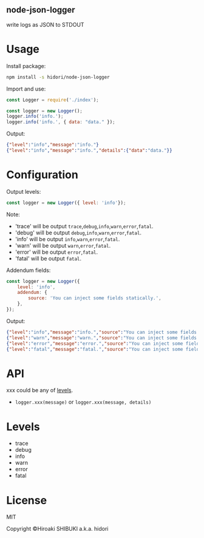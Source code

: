 node-json-logger
----
write logs as JSON to STDOUT

# Usage
Install package:
```sh
npm install -s hidori/node-json-logger
```

Import and use:
```js
const Logger = require('./index');

const logger = new Logger();
logger.info('info.');
logger.info('info.', { data: "data." });
```
Output:
```json
{"level":"info","message":"info."}
{"level":"info","message":"info.","details":{"data":"data."}}
```

# Configuration
Output levels:
```js
const logger = new Logger({ level: 'info'});
```

Note:
* 'trace' will be output `trace`,`debug`,`info`,`warn`,`error`,`fatal`.
* 'debug' will be output `debug`,`info`,`warn`,`error`,`fatal`.
* 'info' will be output `info`,`warn`,`error`,`fatal`.
* 'warn' will be output `warn`,`error`,`fatal`.
* 'error' will be output `error`,`fatal`.
* 'fatal' will be output `fatal`.

Addendum fields:
```js
const logger = new Logger({
    level: 'info',
    addendum: {
        source: 'You can inject some fields statically.',
    },
});
```

Output:
```json
{"level":"info","message":"info.","source":"You can inject some fields."}
{"level":"warn","message":"warn.","source":"You can inject some fields."}
{"level":"error","message":"error.","source":"You can inject some fields."}
{"level":"fatal","message":"fatal.","source":"You can inject some fields."}
```

# API
xxx could be any of [levels](#levels).
* `logger.xxx(message)` or `logger.xxx(message, details)`

# <a href="#levels"></a>Levels
* trace
* debug
* info
* warn
* error
* fatal

# License
MIT

Copyright &copy;Hiroaki SHIBUKI a.k.a. hidori
